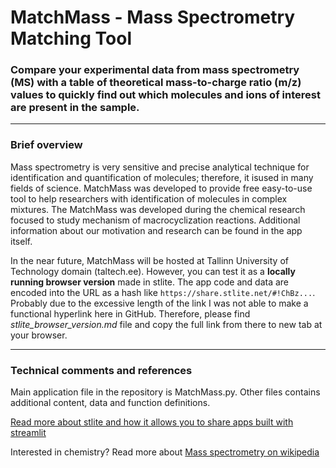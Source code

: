 # MatchMass - Mass Spectrometry Matching Tool
### Compare your experimental data from mass spectrometry (MS) with a table of theoretical mass-to-charge ratio (m/z) values to quickly find out which molecules and ions of interest are present in the sample.
***
### **Brief overview**  
Mass spectrometry is very sensitive and precise analytical technique for identification and quantification of molecules; therefore, it isused in many fields of science. MatchMass was developed to provide free easy-to-use tool to help researchers with identification of molecules in complex mixtures. The MatchMass was developed during the chemical research focused to study mechanism of macrocyclization reactions. Additional information about our motivation and research can be found in the app itself. 

In the near future, MatchMass will be hosted at Tallinn University of Technology domain (taltech.ee). However, you can test it as a **locally running browser version** made in stlite. The app code and data are encoded into the URL as a hash like `https://share.stlite.net/#!ChBz...`. Probably due to the excessive length of the link I was not able to make a functional hyperlink here in GitHub. Therefore, please find *stlite_browser_version.md* file and copy the full link from there to new tab at your browser.
***

### **Technical comments and references**  
Main application file in the repository is MatchMass.py. Other files contains additional content, data and function definitions.

[Read more about stlite and how it allows you to share apps built with streamlit](https://edit.share.stlite.net/?sampleAppId=intro)

Interested in chemistry? Read more about [Mass spectrometry on wikipedia](https://en.wikipedia.org/wiki/Mass_spectrometry)
